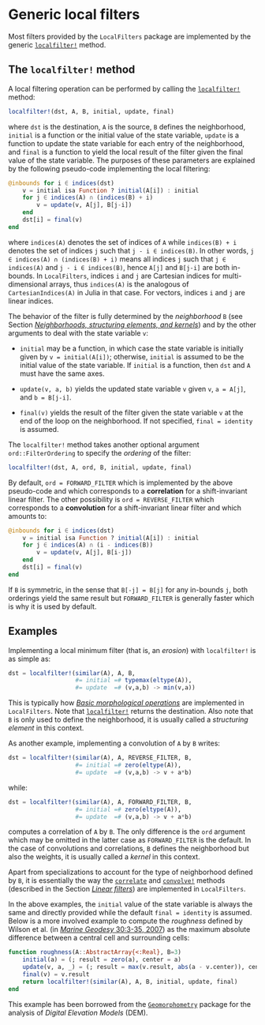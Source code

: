 # Generic local filters

Most filters provided by the `LocalFilters` package are implemented by the
generic [`localfilter!`](@ref) method.


## The `localfilter!` method

A local filtering operation can be performed by calling the
[`localfilter!`](@ref) method:

```julia
localfilter!(dst, A, B, initial, update, final)
```

where `dst` is the destination, `A` is the source, `B` defines the
neighborhood, `initial` is a function or the initial value of the state
variable, `update` is a function to update the state variable for each entry of
the neighborhood, and `final` is a function to yield the local result of the
filter given the final value of the state variable. The purposes of these
parameters are explained by the following pseudo-code implementing the local
filtering:

```julia
@inbounds for i ∈ indices(dst)
    v = initial isa Function ? initial(A[i]) : initial
    for j ∈ indices(A) ∩ (indices(B) + i)
        v = update(v, A[j], B[j-i])
    end
    dst[i] = final(v)
end
```

where `indices(A)` denotes the set of indices of `A` while `indices(B) + i`
denotes the set of indices `j` such that `j - i ∈ indices(B)`. In other words,
`j ∈ indices(A) ∩ (indices(B) + i)` means all indices `j` such that `j ∈
indices(A)` and `j - i ∈ indices(B)`, hence `A[j]` and `B[j-i]` are both
in-bounds. In `LocalFilters`, indices `i` and `j` are Cartesian indices for
multi-dimensional arrays, thus `indices(A)` is the analogous of
`CartesianIndices(A)` in Julia in that case. For vectors, indices `i` and `j`
are linear indices.

The behavior of the filter is fully determined by the *neighborhood* `B` (see
Section *[Neighborhoods, structuring elements, and kernels](@ref)*) and by the
other arguments to deal with the state variable `v`:

- `initial` may be a function, in which case the state variable is initially
  given by `v = initial(A[i])`; otherwise, `initial` is assumed to be the
  initial value of the state variable. If `initial` is a function, then `dst`
  and `A` must have the same axes.

- `update(v, a, b)` yields the updated state variable `v` given `v`, `a =
  A[j]`, and `b = B[j-i]`.

- `final(v)` yields the result of the filter given the state variable `v` at
  the end of the loop on the neighborhood. If not specified, `final = identity`
  is assumed.

The `localfilter!` method takes another optional argument `ord::FilterOrdering`
to specify the *ordering* of the filter:

```julia
localfilter!(dst, A, ord, B, initial, update, final)
```

By default, `ord = FORWARD_FILTER` which is implemented by the above
pseudo-code and which corresponds to a **correlation** for a shift-invariant
linear filter. The other possibility is `ord = REVERSE_FILTER` which
corresponds to a **convolution** for a shift-invariant linear filter and which
amounts to:

```julia
@inbounds for i ∈ indices(dst)
    v = initial isa Function ? initial(A[i]) : initial
    for j ∈ indices(A) ∩ (i - indices(B))
        v = update(v, A[j], B[i-j])
    end
    dst[i] = final(v)
end
```

If `B` is symmetric, in the sense that `B[-j] = B[j]` for any in-bounds `j`,
both orderings yield the same result but `FORWARD_FILTER` is generally faster
which is why it is used by default.


## Examples

Implementing a local minimum filter (that is, an *erosion*) with `localfilter!`
is as simple as:

```julia
dst = localfilter!(similar(A), A, B,
                   #= initial =# typemax(eltype(A)),
                   #= update  =# (v,a,b) -> min(v,a))
```

This is typically how *[Basic morphological operations](@ref)* are implemented
in `LocalFilters`. Note that [`localfilter!`](@ref) returns the destination.
Also note that `B` is only used to define the neighborhood, it is usually
called a *structuring element* in this context.

As another example, implementing a convolution of `A` by `B` writes:

```julia
dst = localfilter!(similar(A), A, REVERSE_FILTER, B,
                   #= initial =# zero(eltype(A)),
                   #= update  =# (v,a,b) -> v + a*b)
```

while:

```julia
dst = localfilter!(similar(A), A, FORWARD_FILTER, B,
                   #= initial =# zero(eltype(A)),
                   #= update  =# (v,a,b) -> v + a*b)
```

computes a correlation of `A` by `B`. The only difference is the `ord` argument
which may be omitted in the latter case as `FORWARD_FILTER` is the default. In
the case of convolutions and correlations, `B` defines the neighborhood but
also the weights, it is usually called a *kernel* in this context.

Apart from specializations to account for the type of neighborhood defined by
`B`, it is essentially the way the [`correlate`](@ref) and [`convolve!`](@ref)
methods (described in the Section *[Linear filters](@ref)*) are implemented in
`LocalFilters`.

In the above examples, the `initial` value of the state variable is always the
same and directly provided while the default `final = identity` is assumed.
Below is a more involved example to compute the *roughness* defined by Wilson
et al. (in [*Marine Geodesy* 30:3-35,
2007](https://www.tandfonline.com/doi/abs/10.1080/01490410701295962)) as the
maximum absolute difference between a central cell and surrounding cells:

```julia
function roughness(A::AbstractArray{<:Real}, B=3)
    initial(a) = (; result = zero(a), center = a)
    update(v, a, _) = (; result = max(v.result, abs(a - v.center)), center=v.center)
    final(v) = v.result
    return localfilter!(similar(A), A, B, initial, update, final)
end
```

This example has been borrowed from the
[`Geomorphometry`](https://github.com/Deltares/Geomorphometry.jl) package for
the analysis of *Digital Elevation Models* (DEM).
